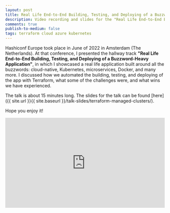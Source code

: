 ```yaml
---
layout: post
title: Real Life End-to-End Building, Testing, and Deploying of a Buzzword-Heavy Application
description: Video recording and slides for the "Real Life End-to-End Building, Testing, and Deploying of a Buzzword-Heavy Application" talk from Hashiconf Europe 2022
comments: true
publish-to-medium: false
tags: terraform cloud azure kubernetes
---
```


Hashiconf Europe took place in June of 2022 in Amsterdam (The Netherlands). At that conference, I presented the hallway track **"Real Life End-to-End Building, Testing, and Deploying of a Buzzword-Heavy Application"**, in which I showcased a real life application built around all the buzzwords: cloud-native, Kubernetes, microservices, Docker, and many more. I discussed how we automated the building, testing, and deploying of the app with Terraform, what some of the challenges were, and what wins we have experienced.

The talk is about 15 minutes long. The slides for the talk can be found [here]({{ site.url }}{{ site.baseurl }}/talk-slides/terraform-managed-clusters/).

Hope you enjoy it!

<style>.embed-container { position: relative; padding-bottom: 56.25%; height: 0; overflow: hidden; max-width: 100%; } .embed-container iframe, .embed-container object, .embed-container embed { position: absolute; top: 0; left: 0; width: 100%; height: 100%; }</style><div class='embed-container'><iframe src="https://www.youtube.com/embed/cbx4qlZzvEM" frameborder='0' allow="accelerometer; autoplay; clipboard-write; encrypted-media; gyroscope; picture-in-picture" allowfullscreen></iframe></div>
